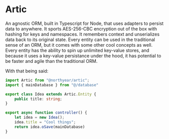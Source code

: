 # Artic

An agnostic ORM, built in Typescript for Node, that uses adapters to persist data to anywhere. It sports AES-256-CBC encryption out of the box with hashing for keys and namespaces. It remembers context and unserializes data back to its original state. Every entity can be used in the traditional sense of an ORM, but it comes with some other cool concepts as well. Every entity has the ability to spin up unlimited key-value stores, and because it uses a key-value persistance under the hood, it has potential to be faster and agile than the traditional ORM. 


With that being said:
```ts
import Artic from "@northyear/artic";
import { mainDatabase } from "@/database"

export class Idea extends Artic.Entity {
    public title: string;
}

export async function controller() {
    let idea = new Idea();
    idea.title = "Cool things";
    return idea.oSave(mainDatabase)
}
```